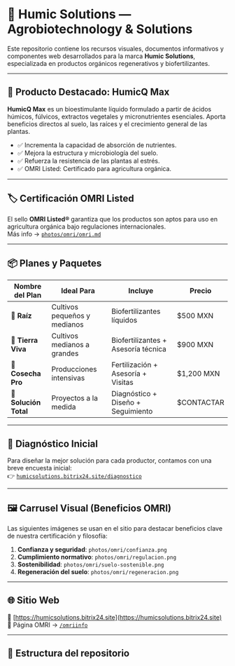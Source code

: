 # 🌱 Humic Solutions — Agrobiotechnology & Solutions

Este repositorio contiene los recursos visuales, documentos informativos y componentes web desarrollados para la marca **Humic Solutions**, especializada en productos orgánicos regenerativos y biofertilizantes.

---

## 🧪 Producto Destacado: HumicQ Max

**HumicQ Max** es un bioestimulante líquido formulado a partir de ácidos húmicos, fúlvicos, extractos vegetales y micronutrientes esenciales. Aporta beneficios directos al suelo, las raíces y el crecimiento general de las plantas.

- ✅ Incrementa la capacidad de absorción de nutrientes.
- ✅ Mejora la estructura y microbiología del suelo.
- ✅ Refuerza la resistencia de las plantas al estrés.
- ✅ OMRI Listed: Certificado para agricultura orgánica.

---

## 🏷️ Certificación OMRI Listed

El sello **OMRI Listed®** garantiza que los productos son aptos para uso en agricultura orgánica bajo regulaciones internacionales.  
Más info → [`photos/omri/omri.md`](photos/omri/omri.md)

---

## 📦 Planes y Paquetes

| Nombre del Plan     | Ideal Para                    | Incluye                                  | Precio     |
|---------------------|-------------------------------|-------------------------------------------|------------|
| 🌿 **Raíz**         | Cultivos pequeños y medianos  | Biofertilizantes líquidos                 | $500 MXN   |
| 🍃 **Tierra Viva**  | Cultivos medianos a grandes   | Biofertilizantes + Asesoría técnica       | $900 MXN   |
| 🌾 **Cosecha Pro**  | Producciones intensivas       | Fertilización + Asesoría + Visitas        | $1,200 MXN |
| 🧬 **Solución Total** | Proyectos a la medida        | Diagnóstico + Diseño + Seguimiento        | $CONTACTAR |

---

## 🧭 Diagnóstico Inicial

Para diseñar la mejor solución para cada productor, contamos con una breve encuesta inicial:  
👉 [`humicsolutions.bitrix24.site/diagnostico`](https://humicsolutions.bitrix24.site/diagnostico)

---

## 🖼️ Carrusel Visual (Beneficios OMRI)

Las siguientes imágenes se usan en el sitio para destacar beneficios clave de nuestra certificación y filosofía:

1. **Confianza y seguridad**: `photos/omri/confianza.png`  
2. **Cumplimiento normativo**: `photos/omri/regulacion.png`  
3. **Sostenibilidad**: `photos/omri/suelo-sostenible.png`  
4. **Regeneración del suelo**: `photos/omri/regeneracion.png`

---

## 🌐 Sitio Web

🔗 [https://humicsolutions.bitrix24.site](https://humicsolutions.bitrix24.site)  
🔗 Página OMRI → [`/omriinfo`](https://humicsolutions.bitrix24.site/omriinfo/)

---

## 📁 Estructura del repositorio
